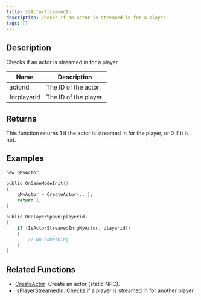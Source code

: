 ```yaml
---
title: IsActorStreamedIn
description: Checks if an actor is streamed in for a player.
tags: []
---
```


<VersionWarn version='SA-MP 0.3.7' />

## Description

Checks if an actor is streamed in for a player.

| Name        | Description           |
| ----------- | --------------------- |
| actorid     | The ID of the actor.  |
| forplayerid | The ID of the player. |

## Returns

This function returns 1 if the actor is streamed in for the player, or 0 if it is not.

## Examples

```c
new gMyActor;

public OnGameModeInit()
{
    gMyActor = CreateActor(...);
    return 1;
}

public OnPlayerSpawn(playerid)
{
    if (IsActorStreamedIn(gMyActor, playerid))
    {
        // Do something
    }
}
```

## Related Functions

- [CreateActor](CreateActor): Create an actor (static NPC).
- [IsPlayerStreamedIn](IsPlayerStreamedIn): Checks if a player is streamed in for another player.
